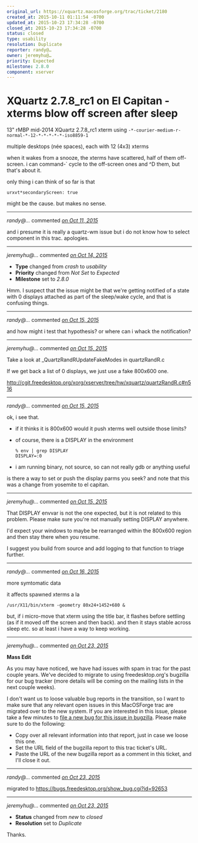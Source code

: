 ```yaml
---
original_url: https://xquartz.macosforge.org/trac/ticket/2180
created_at: 2015-10-11 01:11:54 -0700
updated_at: 2015-10-23 17:34:28 -0700
closed_at: 2015-10-23 17:34:28 -0700
status: closed
type: usability
resolution: Duplicate
reporter: randy@…
owner: jeremyhu@…
priority: Expected
milestone: 2.8.0
component: xserver
---
```


XQuartz 2.7.8\_rc1 on El Capitan - xterms blow off screen after sleep
=====================================================================


13" rMBP mid-2014
XQuartz 2.7.8\_rc1
xterm using `-*-courier-medium-r-normal-*-12-*-*-*-*-*-iso8859-1`

multiple desktops (née spaces), each with 12 (4x3) xterms

when it wakes from a snooze, the xterms have scattered, half of them off-screen. i can command-\` cycle to the off-screen ones and ^D them, but that's about it.

only thing i can think of so far is that

    urxvt*secondaryScreen: true

might be the cause. but makes no sense.



---

*randy@…* commented *[on Oct 11, 2015](https://xquartz.macosforge.org/trac/ticket/2180#comment:1 "October 11, 2015 at 1:17 AM PDT")*

and i presume it is really a quartz-wm issue but i do not know how to select component in this trac. apologies.



---

*jeremyhu@…* commented *[on Oct 14, 2015](https://xquartz.macosforge.org/trac/ticket/2180#comment:2 "October 14, 2015 at 6:33 PM PDT")*

-   **Type** changed from *crash* to *usability*
-   **Priority** changed from *Not Set* to *Expected*
-   **Milestone** set to *2.8.0*

Hmm. I suspect that the issue might be that we're getting notified of a state with 0 displays attached as part of the sleep/wake cycle, and that is confusing things.



---

*randy@…* commented *[on Oct 15, 2015](https://xquartz.macosforge.org/trac/ticket/2180#comment:3 "October 15, 2015 at 12:47 AM PDT")*

and how might i test that hypothesis? or where can i whack the notification?



---

*jeremyhu@…* commented *[on Oct 15, 2015](https://xquartz.macosforge.org/trac/ticket/2180#comment:4 "October 15, 2015 at 9:40 AM PDT")*

Take a look at \_QuartzRandRUpdateFakeModes in quartzRandR.c

If we get back a list of 0 displays, we just use a fake 800x600 one.

<http://cgit.freedesktop.org/xorg/xserver/tree/hw/xquartz/quartzRandR.c#n516>



---

*randy@…* commented *[on Oct 15, 2015](https://xquartz.macosforge.org/trac/ticket/2180#comment:5 "October 15, 2015 at 11:34 AM PDT")*

ok, i see that.

-   if it thinks it is 800x600 would it push xterms well outside those limits?
-   of course, there is a DISPLAY in the environment

        % env | grep DISPLAY
        DISPLAY=:0

-   i am running binary, not source, so can not really gdb or anything useful

is there a way to set or push the display parms you seek? and note that this was a change from yosemite to el capitan.



---

*jeremyhu@…* commented *[on Oct 15, 2015](https://xquartz.macosforge.org/trac/ticket/2180#comment:6 "October 15, 2015 at 2:15 PM PDT")*

That DISPLAY envvar is not the one expected, but it is not related to this problem. Please make sure you're not manually setting DISPLAY anywhere.

I'd expect your windows to maybe be rearranged within the 800x600 region and then stay there when you resume.

I suggest you build from source and add logging to that function to triage further.



---

*randy@…* commented *[on Oct 16, 2015](https://xquartz.macosforge.org/trac/ticket/2180#comment:7 "October 16, 2015 at 3:00 PM PDT")*

more symtomatic data

it affects spawned xterms a la

    /usr/X11/bin/xterm -geometry 80x24+1452+680 &

but, if i micro-move that xterm using the title bar, it flashes before settling (as if it moved off the screen and then back). and then it stays stable across sleep etc. so at least i have a way to keep working.



---

*jeremyhu@…* commented *[on Oct 23, 2015](https://xquartz.macosforge.org/trac/ticket/2180#comment:8 "October 23, 2015 at 10:27 AM PDT")*

**Mass Edit**

As you may have noticed, we have had issues with spam in trac for the past couple years. We've decided to migrate to using freedesktop.org's bugzilla for our bug tracker (more details will be coming on the mailing lists in the next couple weeks).

I don't want us to loose valuable bug reports in the transition, so I want to make sure that any relevant open issues in this MacOSForge trac are migrated over to the new system. If you are interested in this issue, please take a few minutes to [file a new bug for this issue in bugzilla](https://bugs.freedesktop.org/enter_bug.cgi?product=XQuartz&component=New%20Bugs). Please make sure to do the following:

-   Copy over all relevant information into that report, just in case we loose this one.
-   Set the URL field of the bugzilla report to this trac ticket's URL.
-   Paste the URL of the new bugzilla report as a comment in this ticket, and I'll close it out.



---

*randy@…* commented *[on Oct 23, 2015](https://xquartz.macosforge.org/trac/ticket/2180#comment:9 "October 23, 2015 at 1:05 PM PDT")*

migrated to <https://bugs.freedesktop.org/show_bug.cgi?id=92653>



---

*jeremyhu@…* commented *[on Oct 23, 2015](https://xquartz.macosforge.org/trac/ticket/2180#comment:10 "October 23, 2015 at 5:34 PM PDT")*

-   **Status** changed from *new* to *closed*
-   **Resolution** set to *Duplicate*

Thanks.



